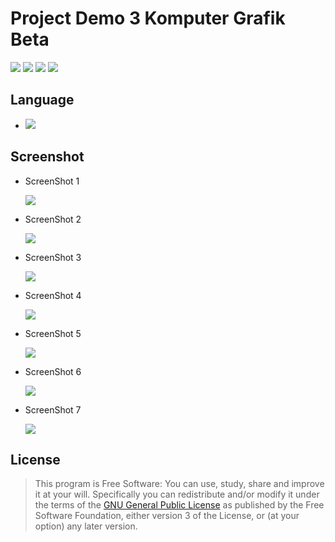 # Project Demo 3 Komputer Grafik Beta

[![](https://gitlab.com/gitlab-org/gitlab-ee/badges/master/build.svg)](https://wahidari.gitlab.io)
[![](https://semaphoreci.com/api/v1/projects/2f1a5809-418b-4cc2-a1f4-819607579fe7/400484/shields_badge.svg)](https://wahidari.gitlab.io)
[![](https://img.shields.io/badge/docs-latest-brightgreen.svg?style=flat&maxAge=86400)](https://wahidari.gitlab.io)
[![](https://img.shields.io/badge/Find%20Me-%40wahidari-009688.svg?style=social)](https://wahidari.gitlab.io)

## Language

- [![](https://img.shields.io/badge/c%2B%2B-11-yellow.svg)](https://wahidari.gitlab.io) 

## Screenshot

- ScreenShot 1

    ![](./ss/a.PNG)

- ScreenShot 2

    ![](./ss/b.PNG)

- ScreenShot 3

    ![](./ss/c.PNG)

- ScreenShot 4

    ![](./ss/d.PNG)

- ScreenShot 5

    ![](./ss/g.PNG)

- ScreenShot 6

    ![](./ss/h.PNG)

- ScreenShot 7

    ![](./ss/e.PNG)

## License
> This program is Free Software: 
You can use, study, share and improve it at your will. 
Specifically you can redistribute and/or modify it under the terms of the [GNU General Public License](https://www.gnu.org/licenses/gpl.html) 
as published by the Free Software Foundation, either version 3 of the License, or (at your option) any later version.

